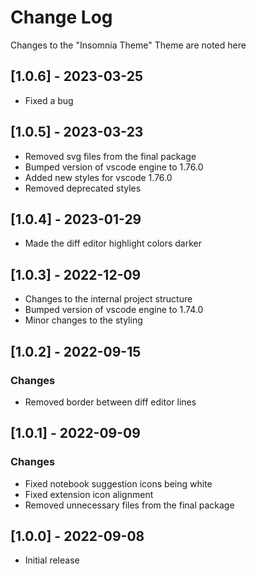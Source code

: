 # Change Log

Changes to the "Insomnia Theme" Theme are noted here

## [1.0.6] - 2023-03-25

- Fixed a bug

## [1.0.5] - 2023-03-23

- Removed svg files from the final package
- Bumped version of vscode engine to 1.76.0
- Added new styles for vscode 1.76.0
- Removed deprecated styles

## [1.0.4] - 2023-01-29

- Made the diff editor highlight colors darker

## [1.0.3] - 2022-12-09

- Changes to the internal project structure
- Bumped version of vscode engine to 1.74.0
- Minor changes to the styling

## [1.0.2] - 2022-09-15

### Changes
- Removed border between diff editor lines

## [1.0.1] - 2022-09-09

### Changes
- Fixed notebook suggestion icons being white
- Fixed extension icon alignment
- Removed unnecessary files from the final package

## [1.0.0] - 2022-09-08

- Initial release